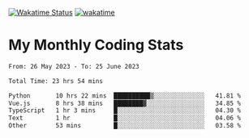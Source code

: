 [![Wakatime Status](https://github.com/noopurphalak/noopurphalak/workflows/wakatime-status-update/badge.svg)](https://github.com/noopurphalak/noopurphalak/actions/workflows/main.yml)
[![wakatime](https://wakatime.com/badge/user/80ace140-ef40-4fdd-b8ed-f3be3d2e1aea.svg)](https://wakatime.com/@80ace140-ef40-4fdd-b8ed-f3be3d2e1aea)

# My Monthly Coding Stats

<!--START_SECTION:waka-->

```txt
From: 26 May 2023 - To: 25 June 2023

Total Time: 23 hrs 54 mins

Python       10 hrs 22 mins  ██████████▒░░░░░░░░░░░░░░   41.81 %
Vue.js       8 hrs 38 mins   ████████▓░░░░░░░░░░░░░░░░   34.85 %
TypeScript   1 hr 3 mins     █░░░░░░░░░░░░░░░░░░░░░░░░   04.30 %
Text         1 hr            █░░░░░░░░░░░░░░░░░░░░░░░░   04.06 %
Other        53 mins         █░░░░░░░░░░░░░░░░░░░░░░░░   03.58 %
```

<!--END_SECTION:waka-->
